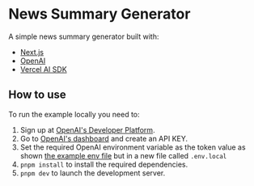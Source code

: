 # News Summary Generator

A simple news summary generator built with:
- [Next.js](https://nextjs.org/docs) 
- [OpenAI](https://platform.openai.com/docs)
- [Vercel AI SDK](https://sdk.vercel.ai/docs)

## How to use

To run the example locally you need to:

1. Sign up at [OpenAI's Developer Platform](https://platform.openai.com/signup).
2. Go to [OpenAI's dashboard](https://platform.openai.com/account/api-keys) and create an API KEY.
3. Set the required OpenAI environment variable as the token value as shown [the example env file](./.env.local.example) but in a new file called `.env.local`
4. `pnpm install` to install the required dependencies.
5. `pnpm dev` to launch the development server.